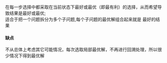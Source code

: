 ###
在每一步选择中都采取在当前状态下最好或最优（即最有利）的选择，从而希望导致结果是最好或最优;    
适合于把一个问题拆分为多个子问题,每个子问题的最优解组合起来就是 最好的结果
#### 缺点
不从总体上考虑其它可能情况，每次选取局部最优解，不再进行回溯处理，所以很少情况下得到最优解
```js
```
